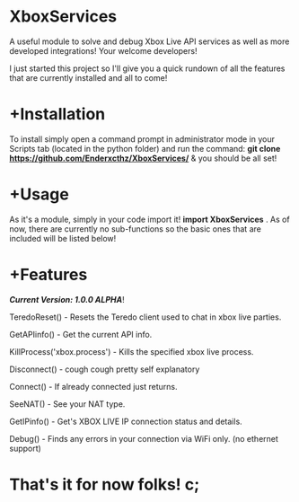 # XboxServices
A useful module to solve and debug Xbox Live API services as well as more developed integrations!
Your welcome developers!

I just started this project so I'll give you a quick rundown of all the features that are currently installed and all to come!
# +Installation
To install simply open a command prompt in administrator mode in your Scripts tab (located in the python folder) and run the command:
****git clone https://github.com/Enderxcthz/XboxServices/**** & you should be all set!
# +Usage
As it's a module, simply in your code import it!
****import XboxServices**** .
As of now, there are currently no sub-functions so the basic ones that are included will be listed below!
# +Features
___Current Version: 1.0.0 ALPHA___!

TeredoReset() - Resets the Teredo client used to chat in xbox live parties. 

GetAPIinfo() - Get the current API info. 

KillProcess('xbox.process') - Kills the specified xbox live process. 

Disconnect() - cough cough pretty self explanatory 

Connect() - If already connected just returns. 

SeeNAT() - See your NAT type. 

GetIPinfo() - Get's XBOX LIVE IP connection status and details. 

Debug() - Finds any errors in your connection via WiFi only. (no ethernet support) 
# That's it for now folks! c;
